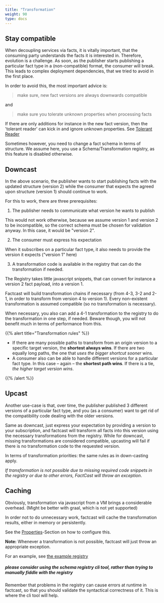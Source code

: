 ```yaml
---
title: "Transformation"
weight: 90
type: docs
---
```


## Stay compatible

When decoupling services via facts, it is vitally important, that the consuming party understands the facts it is interested in. Therefore, evolution is a challenge. As soon, as the publisher starts publishing a particular fact type in a (non-compatible) format, the consumer will break. This leads to complex deployment dependencies, that we tried to avoid in the first place.

In order to avoid this, the most important advice is:

> make sure, new fact versions are always downwards compatible

and

> make sure you tolerate unknown properties when processing facts

If there are only additions for instance in the new fact version, then the 'tolerant reader' can kick in and ignore unknown properties. See [Tolerant Reader](https://www.martinfowler.com/bliki/TolerantReader.html)

Sometimes however, you need to change a fact schema in terms of structure. We assume here, you use a Schema/Transformation registry, as this feature is disabled otherwise.

## Downcast

In the above scenario, the publisher wants to start publishing facts with the updated structure (version 2) while the consumer that expects the agreed upon structure (version 1) should continue to work.

For this to work, there are three prerequisites:

1. The publisher needs to communicate what version he wants to publish

This would not work otherwise, because we assume version 1 and version 2 to be incompatible, so the correct schema must be chosen for validation anyway.
In this case, it would be "version 2".

2. The consumer must express his expectation

When it subscribes on a particular fact type, it also needs to provide the version it expects ("version 1" here)

3. A transformation code is available in the registry that can do the transformation if needed.

The Registry takes little javascript snippets, that can convert for instance a version 2 fact payload, into a version 1.

Factcast will build transformation chains if necessary (from 4-3, 3-2 and 2-1, in order to transform from version 4 to version 1). Every non-existent transformation is assumed compatible (so no transformation is necessary).

When necessary, you also can add a 4-1 transformation to the registry to do the transformation in one step, if needed. Beware though, you will not benefit much in terms of performance from this.

{{% alert title="Transformation rules" %}}

- If there are many possible paths to transform from an origin version to a specific target version, the **shortest always wins**. If there are two equally long paths, the one that _uses the bigger shortcut sooner_ wins.
- A consumer also can be able to handle different versions for a particular fact type. In this case – again – the **shortest path wins**. If there is a tie, _the higher target version wins_.

{{% /alert %}}

## Upcast

Another use-case is that, over time, the publisher published 3 different versions of a particular fact type, and you (as a consumer) want to get rid of the compatibility code dealing with the older versions.

Same as downcast, just express your expectation by providing a version to your subscription, and factcast will transform all facts into this version using the necessary transformations from the registry.
While for downcast, missing transformations are considered compatible, upcasting will fail if there is no transformation code to the requested version.

In terms of transformation priorities: the same rules as in down-casting apply.

_If transformation is not possible due to missing required code snippets in the registry or due to other errors, FactCast will throw an exception_.

## Caching

Obviously, transformation via javascript from a VM brings a considerable overhead. (Might be better with graal, which is not yet supported)

In order not to do unnecessary work, factcast will cache the transformation results, either in memory or persistently.

See the [Properties](/setup/properties)-Section on how to configure this.

**Note:** Whenever a transformation is not possible, factcast will just throw an appropriate exception.

For an example, see [the example registry](https://github.com/factcast/factcast/tree/master/factcast-examples/factcast-example-server/src/main/resources)

##### please consider using the schema registry cli tool, rather than trying to manually fiddle with the registry

Remember that problems in the registry can cause errors at runtime in factcast, so that you should validate the syntactical correctness of it. This is where the cli tool will help.

